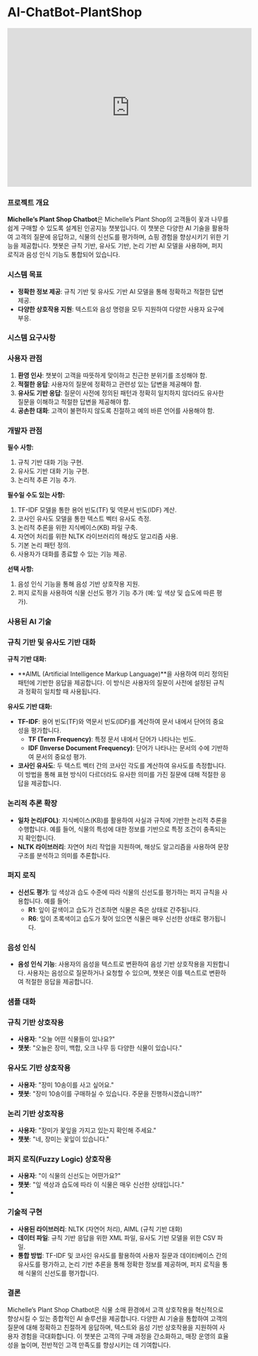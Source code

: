 # AI-ChatBot-PlantShop

<iframe width="554" height="360" src="https://www.youtube.com/embed/TkPPVdUgzrU" title="AI-Chatbot-Plant Shop" frameborder="0" allow="accelerometer; autoplay; clipboard-write; encrypted-media; gyroscope; picture-in-picture; web-share" referrerpolicy="strict-origin-when-cross-origin" allowfullscreen></iframe>

### 프로젝트 개요

**Michelle’s Plant Shop Chatbot**은 Michelle’s Plant Shop의 고객들이 꽃과 나무를 쉽게 구매할 수 있도록 설계된 인공지능 챗봇입니다. 이 챗봇은 다양한 AI 기술을 활용하여 고객의 질문에 응답하고, 식물의 신선도를 평가하며, 쇼핑 경험을 향상시키기 위한 기능을 제공합니다. 챗봇은 규칙 기반, 유사도 기반, 논리 기반 AI 모델을 사용하며, 퍼지 로직과 음성 인식 기능도 통합되어 있습니다.

### 시스템 목표

- **정확한 정보 제공**: 규칙 기반 및 유사도 기반 AI 모델을 통해 정확하고 적절한 답변 제공.
- **다양한 상호작용 지원**: 텍스트와 음성 명령을 모두 지원하여 다양한 사용자 요구에 부응.

### 시스템 요구사항

### 사용자 관점

1. **환영 인사**: 챗봇이 고객을 따뜻하게 맞이하고 친근한 분위기를 조성해야 함.
2. **적절한 응답**: 사용자의 질문에 정확하고 관련성 있는 답변을 제공해야 함.
3. **유사도 기반 응답**: 질문이 사전에 정의된 패턴과 정확히 일치하지 않더라도 유사한 질문을 이해하고 적절한 답변을 제공해야 함.
4. **공손한 대화**: 고객이 불편하지 않도록 친절하고 예의 바른 언어를 사용해야 함.

### 개발자 관점

**필수 사항:**

1. 규칙 기반 대화 기능 구현.
2. 유사도 기반 대화 기능 구현.
3. 논리적 추론 기능 추가.

**필수일 수도 있는 사항:**

1. TF-IDF 모델을 통한 용어 빈도(TF) 및 역문서 빈도(IDF) 계산.
2. 코사인 유사도 모델을 통한 텍스트 벡터 유사도 측정.
3. 논리적 추론을 위한 지식베이스(KB) 파일 구축.
4. 자연어 처리를 위한 NLTK 라이브러리의 해상도 알고리즘 사용.
5. 기본 논리 패턴 정의.
6. 사용자가 대화를 종료할 수 있는 기능 제공.

**선택 사항:**

1. 음성 인식 기능을 통해 음성 기반 상호작용 지원.
2. 퍼지 로직을 사용하여 식물 신선도 평가 기능 추가 (예: 잎 색상 및 습도에 따른 평가).

### 사용된 AI 기술

### 규칙 기반 및 유사도 기반 대화

**규칙 기반 대화:**

- **AIML (Artificial Intelligence Markup Language)**을 사용하여 미리 정의된 패턴에 기반한 응답을 제공합니다. 이 방식은 사용자의 질문이 사전에 설정된 규칙과 정확히 일치할 때 사용됩니다.

**유사도 기반 대화:**

- **TF-IDF**: 용어 빈도(TF)와 역문서 빈도(IDF)를 계산하여 문서 내에서 단어의 중요성을 평가합니다.
    - **TF (Term Frequency)**: 특정 문서 내에서 단어가 나타나는 빈도.
    - **IDF (Inverse Document Frequency)**: 단어가 나타나는 문서의 수에 기반하여 문서의 중요성 평가.
- **코사인 유사도**: 두 텍스트 벡터 간의 코사인 각도를 계산하여 유사도를 측정합니다. 이 방법을 통해 표현 방식이 다르더라도 유사한 의미를 가진 질문에 대해 적절한 응답을 제공합니다.

### 논리적 추론 확장

- **일차 논리(FOL)**: 지식베이스(KB)를 활용하여 사실과 규칙에 기반한 논리적 추론을 수행합니다. 예를 들어, 식물의 특성에 대한 정보를 기반으로 특정 조건이 충족되는지 확인합니다.
- **NLTK 라이브러리**: 자연어 처리 작업을 지원하며, 해상도 알고리즘을 사용하여 문장 구조를 분석하고 의미를 추론합니다.

### 퍼지 로직

- **신선도 평가**: 잎 색상과 습도 수준에 따라 식물의 신선도를 평가하는 퍼지 규칙을 사용합니다. 예를 들어:
    - **R1**: 잎이 갈색이고 습도가 건조하면 식물은 죽은 상태로 간주됩니다.
    - **R6**: 잎이 초록색이고 습도가 젖어 있으면 식물은 매우 신선한 상태로 평가됩니다.

### 음성 인식

- **음성 인식 기능**: 사용자의 음성을 텍스트로 변환하여 음성 기반 상호작용을 지원합니다. 사용자는 음성으로 질문하거나 요청할 수 있으며, 챗봇은 이를 텍스트로 변환하여 적절한 응답을 제공합니다.

### 샘플 대화

### 규칙 기반 상호작용

- **사용자**: "오늘 어떤 식물들이 있나요?"
- **챗봇**: "오늘은 장미, 백합, 오크 나무 등 다양한 식물이 있습니다."

### 유사도 기반 상호작용

- **사용자**: "장미 10송이를 사고 싶어요."
- **챗봇**: "장미 10송이를 구매하실 수 있습니다. 주문을 진행하시겠습니까?"

### 논리 기반 상호작용

- **사용자**: "장미가 꽃잎을 가지고 있는지 확인해 주세요."
- **챗봇**: "네, 장미는 꽃잎이 있습니다."

### 퍼지 로직(Fuzzy Logic) 상호작용

- **사용자**: "이 식물의 신선도는 어떤가요?"
- **챗봇**: "잎 색상과 습도에 따라 이 식물은 매우 신선한 상태입니다."
- 

### 기술적 구현

- **사용된 라이브러리**: NLTK (자연어 처리), AIML (규칙 기반 대화)
- **데이터 파일**: 규칙 기반 응답을 위한 XML 파일, 유사도 기반 모델을 위한 CSV 파일.
- **통합 방법**: TF-IDF 및 코사인 유사도를 활용하여 사용자 질문과 데이터베이스 간의 유사도를 평가하고, 논리 기반 추론을 통해 정확한 정보를 제공하며, 퍼지 로직을 통해 식물의 신선도를 평가합니다.

### 결론

Michelle’s Plant Shop Chatbot은 식물 소매 환경에서 고객 상호작용을 혁신적으로 향상시킬 수 있는 종합적인 AI 솔루션을 제공합니다. 다양한 AI 기술을 통합하여 고객의 질문에 대해 정확하고 친절하게 응답하며, 텍스트와 음성 기반 상호작용을 지원하여 사용자 경험을 극대화합니다. 이 챗봇은 고객의 구매 과정을 간소화하고, 매장 운영의 효율성을 높이며, 전반적인 고객 만족도를 향상시키는 데 기여합니다.
 

